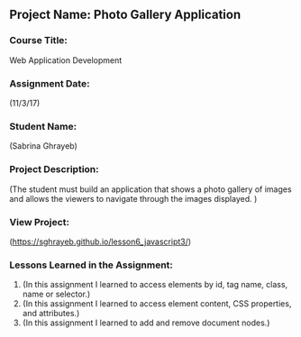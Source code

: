## Project Name:  Photo Gallery Application

### Course Title:
Web Application Development

### Assignment Date:  
(11/3/17)

### Student Name:  
(Sabrina Ghrayeb)

### Project Description:
(The student must build an application that shows a photo gallery of images and allows the viewers
to navigate through the images displayed. )

### View Project:
(https://sghrayeb.github.io/lesson6_javascript3/)

### Lessons Learned in the Assignment:
1. (In this assignment I learned to access elements by id, tag name, class, name or selector.)
2. (In this assignment I learned to access element content, CSS properties, and attributes.)
3. (In this assignment I learned to add and remove document nodes.)
